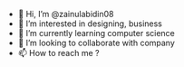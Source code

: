 - 👋 Hi, I’m @zainulabidin08
- 👀 I’m interested in designing, business
- 🌱 I’m currently learning computer science
- 💞️ I’m looking to collaborate with company
- 📫 How to reach me ? 

<!---
zainulabidin08/zainulabidin08 is a ✨ special ✨ repository because its `README.md` (this file) appears on your GitHub profile.
You can click the Preview link to take a look at your changes.
--->
